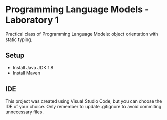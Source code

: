 # Programming Language Models - Laboratory 1
Practical class of Programming Language Models: object orientation with static typing.

## Setup
- Install Java JDK 1.8
- Install Maven

## IDE
This project was created using Visual Studio Code, but you can choose the IDE of your choice. Only remember to update .gitignore to avoid commiting unnecessary files.
